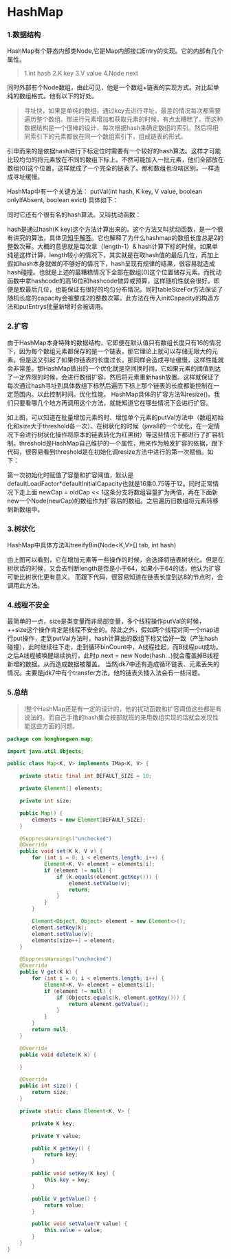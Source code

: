 # HashMap

### 1.数据结构

HashMap有个静态内部类Node,它是Map内部接口Entry的实现。它的内部有几个属性。

> 1.int hash
2.K key
3.V value
4.Node next


同时外部有个Node数组，由此可见，他是一个数组+链表的实现方式。对比起单纯的数组格式。他有以下的好处。

> 寻址快，如果是单纯的数组，通过key去进行寻址，最差的情况每次都需要遍历整个数组。那进行元素增加和获取元素的时候，有点太糟糕了。而这种数据结构是一个很棒的设计，每次根据hash来确定数组的索引。然后将相同索引下的元素都放在同一个数组索引下，组成链表的形式。


引申而来的是依据hash进行下标定位时需要有一个较好的hash算法。这样才可能比较均匀的将元素放在不同的数组下标上。不然可能加入一批元素，他们全部放在数组[0]这个位置，这样就成了一个完全的链表了。那和数组也没啥区别。一样造成寻址缓慢。

HashMap中有一个关键方法： putVal(int hash, K key, V value, boolean onlyIfAbsent, boolean evict) 具体如下：



同时它还有个很有名的hash算法。又叫扰动函数：

hash是通过hash(K key)这个方法计算出来的。这个方法又叫扰动函数，是一个很有讲究的算法，具体见[知乎解答](https://www.zhihu.com/question/20733617)。它也解释了为什么hashmap的数组长度总是2的整数次幂。大概的意思就是每次拿（length-1）& hash计算下标的时候。如果单纯是这样计算，length较小的情况下，其实就是在取hash值的最后几位，再加上假如hash本身就做的不够好的情况下，hash呈现有规律的结果，很容易就造成hash碰撞。也就是上述的最糟糕情况下全部在数组[0]这个位置储存元素。而扰动函数中拿hashcode的高16位和hashcode做异或预算，这样随机性就会很好。即便是取最后几位，也能保证有很好的均匀分布情况。同时tableSizeFor方法保证了随机长度的capacity会被整成2的整数次幂。此方法在传入initCapacity的构造方法和putEntrys批量新增时会被调用。

### 2.扩容

由于HashMap本身特殊的数据结构，它即便在默认值只有数组长度只有16的情况下，因为每个数组元素都保存的是一个链表，那它理论上就可以存储无限大的元素。但是这又引起了如果你链表的长度过长，那同样会造成寻址缓慢，这样性能就会非常差。那HashMap做出的一个优化就是空间换时间，它如果元素的阈值到达了一定界限的时候，会进行数组扩容，然后将元素重新hash放置。这样就保证了每次通过hash寻址到具体数组下标然后遍历下标上那个链表的长度都能控制在一定范围内。以此控制时间。优化性能。
HashMap具体的扩容方法叫resize()。我们只要看哪几个地方再调用这个方法，就能知道它在哪些情况下会进行扩容。

如上图，可以知道在批量增加元素的时、增加单个元素的putVal方法中（数组初始化和size大于threshold各一次）、在树状化的时候（java8的一个优化，在一定情况下会进行树状化操作将原本的链表转化为红黑树）等这些情况下都进行了扩容机制。threshold是HashMap自己维护的一个属性，用来作为触发扩容的依据，跟下代码，很容易看到threshold是在初始化调resize方法中进行的第一次赋值。如下：

第一次初始化时赋值了容量和扩容阈值，默认是defaultLoadFactor*defaultInitialCapacity也就是16乘0.75等于12。同时正常情况下走上面 newCap = oldCap << 1这条分支将数组容量扩为两倍，再在下面新new一个Node(newCap)的数组作为扩容后的数组。之后遍历旧数组将元素转移到新数组中。

### 3.树状化

HashMap中具体方法叫treeifyBin(Node<K,V>[] tab, int hash)

由上图可以看到，它在增加元素等一些操作的时候，会选择将链表树状化。但是在树状话的时候，又会去判断length是否是小于64，如果小于64的话，他认为扩容可能比树状化更有意义。
而跟下代码，很容易知道在链表长度到达8的节点时，会调用此方法。

### 4.线程不安全

最简单的一点，size是类变量而非局部变量，多个线程操作putVal的时候，++size这个操作肯定是线程不安全的。除此之外，假如两个线程对同一个map进行put操作，走到putVal方法时，hash计算出的数组下标又恰好一致（产生hash碰撞），此时继续往下走，走到循环binCount中，A线程挂起，而B线程put成功。之后A线程被唤醒继续执行，此时p.next = new Node(hash...)就会覆盖掉B线程新增的数据。从而造成数据被覆盖。 当然jdk7中还有造成循环链表、元素丢失的情况。主要是jdk7中有个transfer方法，他的链表头插入法会有一些问题。

### 5.总结

> !整个HashMap还是有一定的设计的，他的扰动函数和扩容阈值这些都是有说法的。而自己手撸的hash集合按部就班的来用数组实现的话就会发现性能这些方面的问题。


```java
package com.honghongwen.map;

import java.util.Objects;

public class Map<K, V> implements IMap<K, V> {

    private static final int DEFAULT_SIZE = 10;

    private Element[] elements;

    private int size;

    public Map() {
        elements = new Element[DEFAULT_SIZE];
    }

    @SuppressWarnings("unchecked")
    @Override
    public void set(K k, V v) {
        for (int i = 0; i < elements.length; i++) {
            Element<K, V> element = elements[i];
            if (element != null) {
                if (k.equals(element.getKey())) {
                    element.setValue(v);
                    return;
                }
            }
        }

        Element<Object, Object> element = new Element<>();
        element.setKey(k);
        element.setValue(v);
        elements[size++] = element;
    }

    @SuppressWarnings("unchecked")
    @Override
    public V get(K k) {
        for (int i = 0; i < elements.length; i++) {
            Element<K, V> element = elements[i];
            if (element != null) {
                if (Objects.equals(k, element.getKey())) {
                    return element.getValue();
                }
            }
        }
        return null;
    }

    @Override
    public void delete(K k) {

    }

    @Override
    public int size() {
        return size;
    }

    private static class Element<K, V> {

        private K key;

        private V value;

        public K getKey() {
            return key;
        }

        public void setKey(K key) {
            this.key = key;
        }

        public V getValue() {
            return value;
        }

        public void setValue(V value) {
            this.value = value;
        }
    }
}
```
